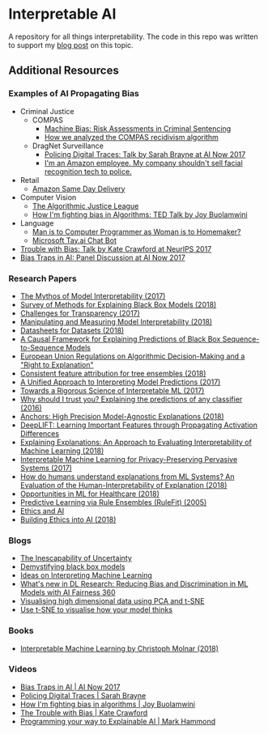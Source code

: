 # Interpretable AI

A repository for all things interpretability. The code in this repo was written to support my [blog post](https://towardsdatascience.com/interpretable-ai-or-how-i-learned-to-stop-worrying-and-trust-ai-e61f9e8ee2c2) on this topic.

## Additional Resources

### Examples of AI Propagating Bias

- Criminal Justice 
  - COMPAS
    - [Machine Bias: Risk Assessments in Criminal Sentencing](https://www.propublica.org/article/machine-bias-risk-assessments-in-criminal-sentencing)
    - [How we analyzed the COMPAS recidivism algorithm](https://www.propublica.org/article/how-we-analyzed-the-compas-recidivism-algorithm)
  - DragNet Surveillance
    - [Policing Digital Traces: Talk by Sarah Brayne at AI Now 2017](https://www.youtube.com/watch?v=AnZ-YpIagXs&index=13&list=PLsHf1QGJz7uvFMIYj6oxwKXfIRzNpyzPe)
    - [I'm an Amazon employee. My company shouldn't sell facial recognition tech to police.](https://medium.com/s/powertrip/im-an-amazon-employee-my-company-shouldn-t-sell-facial-recognition-tech-to-police-36b5fde934ac)
- Retail
  - [Amazon Same Day Delivery](https://www.bloomberg.com/graphics/2016-amazon-same-day/?cmpid=google)
- Computer Vision
  - [The Algorithmic Justice League](https://medium.com/mit-media-lab/the-algorithmic-justice-league-3cc4131c5148)
  - [How I'm fighting bias in Algorithms: TED Talk by Joy Buolamwini](https://www.ted.com/talks/joy_buolamwini_how_i_m_fighting_bias_in_algorithms)
- Language
  - [Man is to Computer Programmer as Woman is to Homemaker?](https://arxiv.org/pdf/1607.06520.pdf)
  - [Microsoft Tay.ai Chat Bot](https://www.theverge.com/2016/3/24/11297050/tay-microsoft-chatbot-racist)
- [Trouble with Bias: Talk by Kate Crawford at NeurIPS 2017](https://www.youtube.com/watch?v=fMym_BKWQzk)
- [Bias Traps in AI: Panel Discussion at AI Now 2017](https://www.youtube.com/watch?v=JiWRnkMyAsc)

### Research Papers

- [The Mythos of Model Interpretability (2017)](https://arxiv.org/pdf/1606.03490.pdf)
- [Survey of Methods for Explaining Black Box Models (2018)](https://arxiv.org/pdf/1802.01933.pdf)
- [Challenges for Transparency (2017)](https://arxiv.org/pdf/1708.01870.pdf)
- [Manipulating and Measuring Model Interpretability (2018)](https://arxiv.org/pdf/1802.07810.pdf)
- [Datasheets for Datasets (2018)](https://arxiv.org/pdf/1803.09010.pdf)
- [A Causal Framework for Explaining Predictions of Black Box Sequence-to-Sequence Models](https://arxiv.org/pdf/1707.01943.pdf)
- [European Union Regulations on Algorithmic Decision-Making and a "Right to Explanation"](https://arxiv.org/pdf/1606.08813.pdf)
- [Consistent feature attribution for tree ensembles (2018)](https://arxiv.org/pdf/1706.06060.pdf)
- [A Unified Approach to Interpreting Model Predictions (2017)](http://papers.nips.cc/paper/7062-a-unified-approach-to-interpreting-model-predictions)
- [Towards a Rigorous Science of Interpretable ML (2017)](https://arxiv.org/pdf/1702.08608.pdf)
- [Why should I trust you? Explaining the predictions of any classifier (2016)](https://arxiv.org/pdf/1602.04938.pdf)
- [Anchors: High Precision Model-Agnostic Explanations (2018)](https://homes.cs.washington.edu/~marcotcr/aaai18.pdf)
- [DeepLIFT: Learning Important Features through Propagating Activation Differences](https://arxiv.org/pdf/1704.02685.pdf)
- [Explaining Explanations: An Approach to Evaluating Interpretability of Machine Learning (2018)](https://arxiv.org/pdf/1806.00069.pdf)
- [Interpretable Machine Learning for Privacy-Preserving Pervasive Systems (2017)](https://arxiv.org/ftp/arxiv/papers/1710/1710.08464.pdf)
- [How do humans understand explanations from ML Systems? An Evaluation of the Human-Interpretability of Explanation (2018)](https://arxiv.org/pdf/1802.00682.pdf)
- [Opportunities in ML for Healthcare (2018)](https://arxiv.org/pdf/1806.00388.pdf)
- [Predictive Learning via Rule Ensembles (RuleFit) (2005)](http://statweb.stanford.edu/~jhf/ftp/RuleFit.pdf)
- [Ethics and AI](http://cgis.cs.umd.edu/class/fall2012/cmsc828d/oldreportfiles/schulze1.pdf)
- [Building Ethics into AI (2018)](https://www.ijcai.org/proceedings/2018/0779.pdf)

### Blogs

- [The Inescapability of Uncertainty](https://points.datasociety.net/uncertainty-edd5caf8981b)
- [Demystifying black box models](https://medium.com/civis-analytics/demystifying-black-box-models-with-shap-value-analysis-3e20b536fc80)
- [Ideas on Interpreting Machine Learning](https://www.oreilly.com/ideas/ideas-on-interpreting-machine-learning)
- [What's new in DL Research: Reducing Bias and Discrimination in ML Models with AI Fairness 360](https://towardsdatascience.com/whats-new-in-deep-learning-research-reducing-bias-and-discrimination-in-machine-learning-models-be116d3a571c)
- [Visualising high dimensional data using PCA and t-SNE](https://medium.com/@luckylwk/visualising-high-dimensional-datasets-using-pca-and-t-sne-in-python-8ef87e7915b)
- [Use t-SNE to visualise how your model thinks](https://buzzrobot.com/using-t-sne-to-visualise-how-your-deep-model-thinks-4ba6da0c63a0)

### Books

- [Interpretable Machine Learning by Christoph Molnar (2018)](https://christophm.github.io/interpretable-ml-book/limo.html)

### Videos

- [Bias Traps in AI | AI Now 2017](https://www.youtube.com/watch?v=JiWRnkMyAsc)
- [Policing Digital Traces | Sarah Brayne](https://www.youtube.com/watch?v=AnZ-YpIagXs&index=13&list=PLsHf1QGJz7uvFMIYj6oxwKXfIRzNpyzPe)
- [How I'm fighting bias in algorithms | Joy Buolamwini](https://www.ted.com/talks/joy_buolamwini_how_i_m_fighting_bias_in_algorithms)
- [The Trouble with Bias | Kate Crawford](https://www.youtube.com/watch?v=fMym_BKWQzk)
- [Programming your way to Explainable AI | Mark Hammond](https://www.youtube.com/watch?v=fMym_BKWQzk)